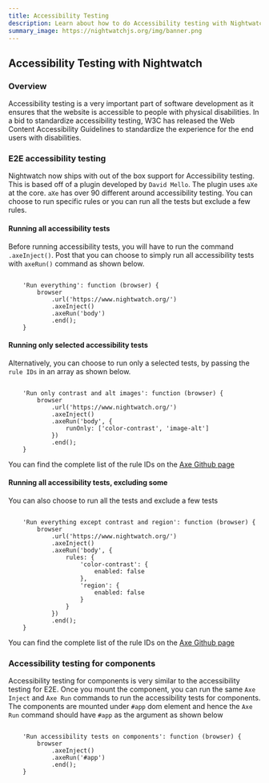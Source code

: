 ```yaml
---
title: Accessibility Testing
description: Learn about how to do Accessibility testing with Nightwatch
summary_image: https://nightwatchjs.org/img/banner.png
---
```


<div class="page-header"><h2>Accessibility Testing with Nightwatch</h2></div>

### Overview
Accessibility testing is a very important part of software development as it ensures that the website is accessible to people with physical disabilities. In a bid to standardize accessibility testing, W3C has released the Web Content Accessibility Guidelines to standardize the experience for the end users with disabilities. 


### E2E accessibility testing

Nightwatch now ships with out of the box support for Accessibility testing. This is based off of a plugin developed by `David Mello`. The plugin uses `aXe` at the core. `aXe` has over 90 different around accessibility testing. You can choose to run specific rules or you can run all the tests but exclude a few rules.

#### Running all accessibility tests

Before running accessibility tests, you will have to run the command `.axeInject()`. Post that you can choose to simply run all accessibility tests with `axeRun()` command as shown below.

<pre><code class="language-javascript">
    'Run everything': function (browser) {
        browser
            .url('https://www.nightwatch.org/')
            .axeInject()
            .axeRun('body')
            .end();
    }
</code></pre>

#### Running only selected accessibility tests

Alternatively, you can choose to run only a selected tests, by passing the `rule IDs` in an array as shown below. 

<pre><code class="language-javascript">
    'Run only contrast and alt images': function (browser) {
        browser
            .url('https://www.nightwatch.org/')
            .axeInject()
            .axeRun('body', {
                runOnly: ['color-contrast', 'image-alt']
            })
            .end();
    }
</code></pre>

You can find the complete list of the rule IDs on the [Axe Github page][1] 

#### Running all accessibility tests, excluding some

You can also choose to run all the tests and exclude a few tests 


<pre><code class="language-javascript">
    'Run everything except contrast and region': function (browser) {
        browser
            .url('https://www.nightwatch.org/')
            .axeInject()
            .axeRun('body', {
                rules: {
                    'color-contrast': {
                        enabled: false
                    },
                    'region': {
                        enabled: false
                    }
                }
            })
            .end();
    }
</code></pre>

You can find the complete list of the rule IDs on the [Axe Github page][1] 


### Accessibility testing for components

Accessibility testing for components is very similar to the accessibility testing for E2E. Once you mount the component, you can run the same `Axe Inject` and `Axe Run` commands to run the accessibility tests for components. The components are mounted under `#app` dom element and hence the `Axe Run` command should have `#app` as the argument as shown below

<pre><code class="language-javascript">
    'Run accessibility tests on components': function (browser) {
        browser
            .axeInject()
            .axeRun('#app')
            .end();
    }
</code></pre>


[1]:    https://github.com/dequelabs/axe-core/blob/develop/doc/rule-descriptions.md
